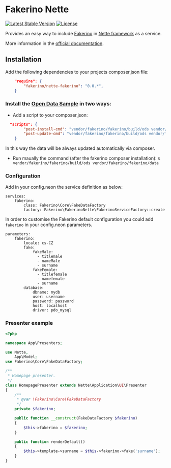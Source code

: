 # Fakerino Nette

[![Latest Stable Version](https://poser.pugx.org/fakerino/nette-fakerino/v/stable.svg)](https://packagist.org/packages/fakerino/nette-fakerino)
[![License](https://poser.pugx.org/fakerino/nette-fakerino/license.svg)](https://packagist.org/packages/fakerino/nette-fakerino)

Provides an easy way to include [Fakerino](https://github.com/Fakerino/Fakerino) in [Nette framework](http://nette.org/en/) as a service.

More information in the [official documentation](https://www.fakerino.io).

## Installation

Add the following dependencies to your projects composer.json file:

```JSON
    "require": {
        "fakerino/nette-fakerino": "0.0.*",
    }
```

### Install the [Open Data Sample](https://github.com/niklongstone/open-data-sample) in two ways:

 - Add a script to your composer.json:
```JSON
  "scripts": {
        "post-install-cmd": "vendor/fakerino/fakerino/build/ods vendor/fakerino/fakerino/data",
        "post-update-cmd": "vendor/fakerino/fakerino/build/ods vendor/fakerino/fakerino/data"
    }
```
 In this way the data will be always updated automatically via composer.

 - Run maually the command (after the fakerino composer installation):
`$ vendor/fakerino/fakerino/build/ods vendor/fakerino/fakerino/data`


### Configuration

Add in your config.neon the service definition as below:
```
services:
	fakerino:
	    class: Fakerino\Core\FakeDataFactory
	    factory: Fakerino\FakerinoNette\FakerinoServiceFactory::create
```

In order to customise the Fakerino default configuration you could add `fakerino` in your config.neon parameters.
```
parameters:
    fakerino:
        locale: cs-CZ
        fake:
            fakeMale:
              - titlemale
              - nameMale
              - surname
            fakeFemale:
              - titlefemale
              - namefemale
              - surname
        database:
            dbname: mydb
            user: username
            password: password
            host: localhost
            driver: pdo_mysql
```

### Presenter example

```PHP
<?php

namespace App\Presenters;

use Nette,
	App\Model;
use Fakerino\Core\FakeDataFactory;

/**
 * Homepage presenter.
 */
class HomepagePresenter extends Nette\Application\UI\Presenter
{
    /**
     * @var \Fakerino\Core\FakeDataFactory
     */
    private $fakerino;

    public function __construct(FakeDataFactory $fakerino)
    {
        $this->fakerino = $fakerino;
    }

	public function renderDefault()
	{
		$this->template->surname = $this->fakerino->fake('surname');
	}
}
```

